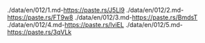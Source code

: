 ./data/en/012/1.md-https://paste.rs/J5Ll9
./data/en/012/2.md-https://paste.rs/FT9w8
./data/en/012/3.md-https://paste.rs/BmdsT
./data/en/012/4.md-https://paste.rs/lviEL
./data/en/012/5.md-https://paste.rs/3qVLk